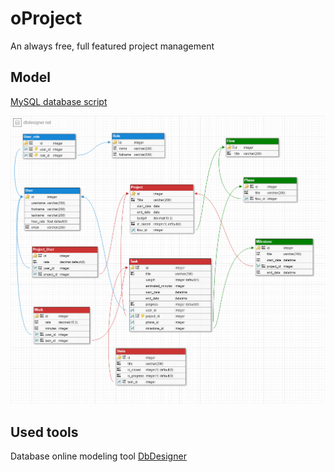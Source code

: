 # oProject
An always free, full featured project management
## Model
[MySQL database script](https://raw.githubusercontent.com/seddik/oProject/master/oProject_mysql_create.sql)

![](https://raw.githubusercontent.com/seddik/oProject/master/model.png)


## Used tools
Database online modeling tool [DbDesigner](https://www.dbdesigner.net)
